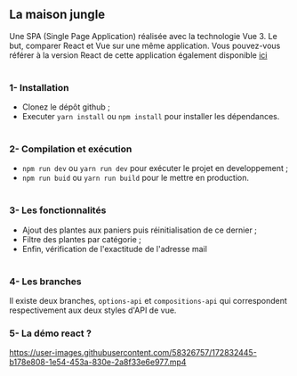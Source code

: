 ## La maison jungle
Une SPA (Single Page Application) réalisée avec la technologie Vue 3. Le but, comparer React et Vue sur une même application. Vous pouvez-vous référer à la version React de cette application également disponible [ici](https://github.com/benjaminAMOUZOU/la-maison-jungle-react)
<br/><br/>

### 1- Installation
- Clonez le dépôt github ;
- Executer `yarn install` ou `npm install` pour installer les dépendances.
<br/><br/>


### 2- Compilation et exécution
- `npm run dev` ou `yarn run dev` pour exécuter le projet en developpement ;
- `npm run buid` ou `yarn run build` pour le mettre en production.
<br/><br/>

### 3- Les fonctionnalités
- Ajout des plantes aux paniers puis réinitialisation de ce dernier ;
- Filtre des plantes par catégorie ;
- Enfin, vérification de l'exactitude de l'adresse mail
<br/><br/>

### 4- Les branches
Il existe deux branches, `options-api` et `compositions-api` qui correspondent respectivement aux deux styles d'API de vue.

### 5- La démo react ?
https://user-images.githubusercontent.com/58326757/172832445-b178e808-1e54-453a-830e-2a8f33e6e977.mp4
<br/><br/>
